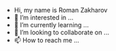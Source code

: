 - Hi, my name is Roman Zakharov
- 👀 I’m interested in ...
- 🌱 I’m currently learning ...
- 💞️ I’m looking to collaborate on ...
- 📫 How to reach me ...

<!---
maridilabnet/maridilabnet is a ✨ special ✨ repository because its `README.md` (this file) appears on your GitHub profile.
You can click the Preview link to take a look at your changes.
--->
